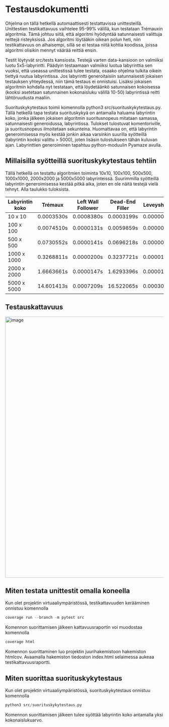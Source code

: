 # Testausdokumentti

Ohjelma on tällä hetkellä automaattisesti testattavissa unittesteillä. Unittestien testikattavuus vaihtelee 95-99% välillä, kun testataan Trémauxin algoritmia. Tämä johtuu siitä, että algoritmi hyödyntää satunnaisesti valittuja reittejä risteyksissä. Jos algoritmi löytääkin oikean polun heti, niin testikattavuus on alhaisempi, sillä se ei testaa niitä kohtia koodissa, joissa algoritmi olisikin mennyt väärää reittiä ensin.

Testit löytyvät src/tests kansiosta. Testejä varten data-kansioon on valmiiksi luotu 5x5-labyrintti. Päädyin testaamaan valmiiksi luotua labyrinttia sen vuoksi, että useassa unittestissä tulee testata, osaako ohjelma tulkita oikein tiettyä ruutua labyrintissa. Jos labyrintti generoitaisiin satunnaisesti jokaisen testauksen yhteydessä, niin tämä testaus ei onnistuisi. Lisäksi jokaisen algoritmin kohdalla nyt testataan, että löydetäänkö satunnaisen kokoisessa (kooksi asetetaan satunnainen kokonaisluku välillä 10-50) labyrintissä reitti lähtöruudusta maaliin. 

Suorituskykytestaus toimii komennolla python3 src/suorituskykytestaus.py. Tällä hetkellä tapa testata suorituskykyä on antamalla haluama labyrintin koko,
jonka jälkeen jokaisen algoritmin suoritusnopeus mitataan samassa, satunnaisesti generoidussa, labyrintissa. Tulokset tulostuvat komentoriville, ja
suoritusnopeus ilmoitetaan sekunteina. Huomattavaa on, että labyrintin generoimisessa myös kestää jonkin aikaa varsinkin suurilla syötteillä (labyrintin
kooksi valittu > 5000), joten lisäsin tulostukseen tähän kuluvan ajan. Labyrinttien generoiminen tapahtuu python-moduulin Pyamaze avulla.

## Millaisilla syötteillä suorituskykytestaus tehtiin

Tällä hetkellä on testattu algoritmien toiminta 10x10, 100x100, 500x500, 1000x1000, 2000x2000 ja 5000x5000 labyrinteissä. Suurimmilla syötteillä labyrintin
generoimisessa kestää pitkä aika, joten en ole näitä testejä vielä tehnyt. Alla taulukko tuloksista.

| Labyrintin koko | Trémaux    | Left Wall Follower | Dead-End Filler | Leveyshaku |
|-----------------|------------|--------------------|-----------------|------------|
| 10 x 10         | 0.0003530s | 0.0008380s         | 0.0003199s      | 0.0000072s |
| 100 x 100       | 0.0074510s | 0.0000131s         | 0.0059859s      | 0.0000041s |
| 500 x 500       | 0.0730552s | 0.0000141s         | 0.0696218s      | 0.0000038s |
| 1000 x 1000     | 0.3268811s | 0.0000200s         | 0.3237721s      | 0.0000100s |
| 2000 x 2000     | 1.6663661s | 0.0000147s         | 1.6293396s      | 0.0000193s |
| 5000 x 5000     | 14.601413s | 0.0007209s         | 16.522065s      | 0.0003058s |


## Testauskattavuus

<img width="826" alt="image" src="https://user-images.githubusercontent.com/55439398/164912683-c5d223f1-526d-4c3b-8109-a54ace4c5970.png">


## Miten testata unittestit omalla koneella

Kun olet projektin virtuaaliympäristössä, testikattavuuden kerääminen onnistuu komennolla
```python
coverage run --branch -m pytest src
```

Komennon suorittamisen jälkeen kattavuusraportin voi muodostaa komennolla 
```python
coverage html
```

Komennon suorittaminen luo projektin juurihakemistoon hakemiston htmlcov. Avaamalla hakemiston tiedoston index.html selaimessa aukeaa testikattavuusraportti.

## Miten suorittaa suorituskykytestaus

Kun olet projektin virtuaaliympäristössä, suorituskykytestaus onnistuu komennolla
```python
python3 src/suorituskykytestaus.py
```

Komennon suorittamisen jälkeen tulee syöttää labyrintin koko antamalla yksi kokonaislukuarvo.


